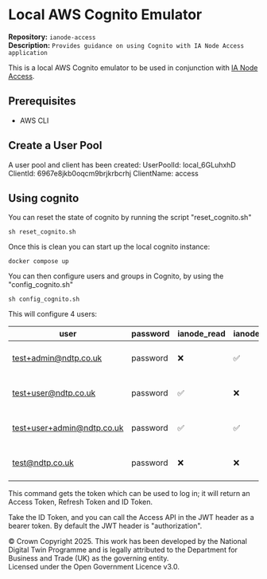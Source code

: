 # Local AWS Cognito Emulator
**Repository:** `ianode-access`  
**Description:** `Provides guidance on using Cognito with IA Node Access application`
<!-- SPDX-License-Identifier: OGL-UK-3.0 -->

This is a local AWS Cognito emulator to be used in conjunction with
[IA Node Access](../README.md). 

## Prerequisites

- AWS CLI 

## Create a User Pool 

A user pool and client has been created: 
UserPoolId: local_6GLuhxhD
ClientId: 6967e8jkb0oqcm9brjkrbcrhj
ClientName: access

## Using cognito 

You can reset the state of cognito by running the script "reset_cognito.sh" 

```
sh reset_cognito.sh
```

Once this is clean you can start up the local cognito instance:

```
docker compose up
```

You can then configure users and groups in Cognito, by using the "config_cognito.sh"

```
sh config_cognito.sh
```

This will configure 4 users:

| user | password | ianode_read | ianode_admin | command to get token |
|-|-|-|-|-|
| test+admin@ndtp.co.uk | password | ❌ | ✅ | `aws --endpoint http://0.0.0.0:9229 cognito-idp initiate-auth --client-id 6967e8jkb0oqcm9brjkrbcrhj --auth-flow USER_PASSWORD_AUTH --auth-parameters USERNAME=test+admin@ndtp.co.uk,PASSWORD=password` |
| test+user@ndtp.co.uk | password | ✅ | ❌ | `aws --endpoint http://0.0.0.0:9229 cognito-idp initiate-auth --client-id 6967e8jkb0oqcm9brjkrbcrhj --auth-flow USER_PASSWORD_AUTH --auth-parameters USERNAME=test+user@ndtp.co.uk,PASSWORD=password` |
| test+user+admin@ndtp.co.uk | password | ✅ | ✅ | `aws --endpoint http://0.0.0.0:9229 cognito-idp initiate-auth --client-id 6967e8jkb0oqcm9brjkrbcrhj --auth-flow USER_PASSWORD_AUTH --auth-parameters USERNAME=test+user+admin@ndtp.co.uk,PASSWORD=password` |
| test@ndtp.co.uk | password | ❌ | ❌ | `aws --endpoint http://0.0.0.0:9229 cognito-idp initiate-auth --client-id 6967e8jkb0oqcm9brjkrbcrhj --auth-flow USER_PASSWORD_AUTH --auth-parameters USERNAME=test@ndtp.co.uk,PASSWORD=password` |

This command gets the token which can be used to log in; it will return an Access Token, Refresh Token and ID Token. 

Take the ID Token, and you can call the Access API in the JWT header as a bearer token. By default the JWT header is "authorization".

© Crown Copyright 2025. This work has been developed by the National Digital Twin Programme and is legally attributed to the Department for Business and Trade (UK) as the
governing entity.  
Licensed under the Open Government Licence v3.0.
